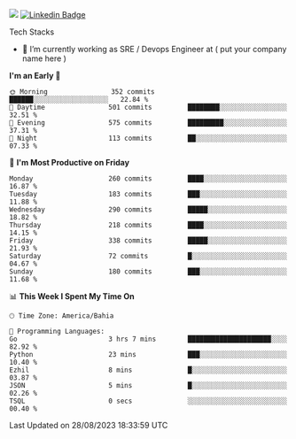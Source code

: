 ![](https://komarev.com/ghpvc/?username=miltlima&color=blue) [![Linkedin Badge](https://img.shields.io/badge/-LinkedIn-blue?style=flat-square&logo=Linkedin&logoColor=white&link=https://www.linkedin.com/in/miltonlimaj/)](https://www.linkedin.com/in/miltonlimaj/) 


Tech Stacks
                 

- 🔭 I’m currently working as SRE / Devops Engineer at ( put your company name here )


<!--START_SECTION:waka-->
**I'm an Early 🐤** 

```text
🌞 Morning                352 commits         ██████░░░░░░░░░░░░░░░░░░░   22.84 % 
🌆 Daytime                501 commits         ████████░░░░░░░░░░░░░░░░░   32.51 % 
🌃 Evening                575 commits         █████████░░░░░░░░░░░░░░░░   37.31 % 
🌙 Night                  113 commits         ██░░░░░░░░░░░░░░░░░░░░░░░   07.33 % 
```
📅 **I'm Most Productive on Friday** 

```text
Monday                   260 commits         ████░░░░░░░░░░░░░░░░░░░░░   16.87 % 
Tuesday                  183 commits         ███░░░░░░░░░░░░░░░░░░░░░░   11.88 % 
Wednesday                290 commits         █████░░░░░░░░░░░░░░░░░░░░   18.82 % 
Thursday                 218 commits         ████░░░░░░░░░░░░░░░░░░░░░   14.15 % 
Friday                   338 commits         █████░░░░░░░░░░░░░░░░░░░░   21.93 % 
Saturday                 72 commits          █░░░░░░░░░░░░░░░░░░░░░░░░   04.67 % 
Sunday                   180 commits         ███░░░░░░░░░░░░░░░░░░░░░░   11.68 % 
```


📊 **This Week I Spent My Time On** 

```text
🕑︎ Time Zone: America/Bahia

💬 Programming Languages: 
Go                       3 hrs 7 mins        █████████████████████░░░░   82.92 % 
Python                   23 mins             ███░░░░░░░░░░░░░░░░░░░░░░   10.40 % 
Ezhil                    8 mins              █░░░░░░░░░░░░░░░░░░░░░░░░   03.87 % 
JSON                     5 mins              █░░░░░░░░░░░░░░░░░░░░░░░░   02.26 % 
TSQL                     0 secs              ░░░░░░░░░░░░░░░░░░░░░░░░░   00.40 % 
```


 Last Updated on 28/08/2023 18:33:59 UTC
<!--END_SECTION:waka-->
